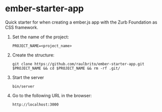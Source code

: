 ember-starter-app
=================

Quick starter for when creating a ember.js app with the Zurb Foundation as CSS framework.

1. Set the name of the project:

    `PROJECT_NAME=<project_name>`

2. Create the structure:

    `git clone https://github.com/raulbrito/ember-starter-app.git $PROJECT_NAME && cd $PROJECT_NAME && rm -rf .git/`

3. Start the server

    `bin/server`

4. Go to the following URL in the browser:

    `http://localhost:3000`
